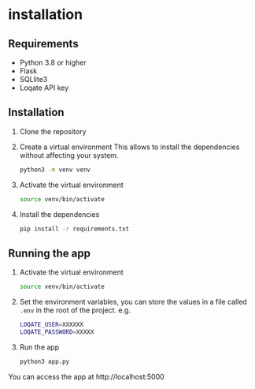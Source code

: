 # installation

## Requirements

- Python 3.8 or higher
- Flask
- SQLlite3
- Loqate API key

## Installation

1. Clone the repository
2. Create a virtual environment
    This allows to install the dependencies without affecting your system.

    ```bash
    python3 -m venv venv
    ```

3. Activate the virtual environment

    ```bash
    source venv/bin/activate
    ```

4. Install the dependencies

    ```bash
    pip install -r requirements.txt
    ```

## Running the app

1. Activate the virtual environment

    ```bash
    source venv/bin/activate
    ```

2. Set the environment variables, you can store the values in a file called `.env` in the root of the project. e.g.

    ```bash
    LOQATE_USER=XXXXXX
    LOQATE_PASSWORD=XXXXX
    ```

3. Run the app

    ```bash
    python3 app.py
    ```

You can access the app at http://localhost:5000